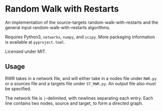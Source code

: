 # Random Walk with Restarts

An implementation of the source-targets random-walk-with-restarts and the general input random-walk-with-restarts algorithms.

Requires Python3, `networkx`, `numpy`, and `scipy`. More packaging information is available at `pyproject.toml`.

Licensed under MIT.

## Usage

RWR takes in a network file, and will either take in a nodes file under `RWR.py` or a sources file and a targets file under
`ST_RWR.py`. An output file also must be specified.

The network file is `|`-delimited, with newlines separating each entry. Each line contains two nodes, source and target, to
form a directed graph.
